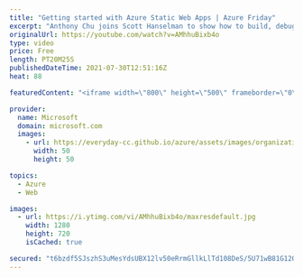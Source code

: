 ```yaml
---
title: "Getting started with Azure Static Web Apps | Azure Friday"
excerpt: "Anthony Chu joins Scott Hanselman to show how to build, debug, and deploy a full-stack serverless application in minutes with Azure Static Web Apps.  0:00 – Introduction 0:55 – Overview 3:03 – Demo - basic stuff 12:48 – Demo - a little more advanced 18:41 – Wrap-up  🔗 What is Azure Static Web Apps?"
originalUrl: https://youtube.com/watch?v=AMhhuBixb4o
type: video
price: Free
length: PT20M25S
publishedDateTime: 2021-07-30T12:51:16Z
heat: 88

featuredContent: "<iframe width=\"800\" height=\"500\" frameborder=\"0\" src=\"https://www.youtube.com/embed/AMhhuBixb4o\" allow=\"accelerometer; autoplay; encrypted-media; gyroscope; picture-in-picture\" allowfullscreen></iframe>"

provider:
  name: Microsoft
  domain: microsoft.com
  images:
    - url: https://everyday-cc.github.io/azure/assets/images/organizations/microsoft.com-50x50.jpg
      width: 50
      height: 50

topics:
  - Azure
  - Web

images:
  - url: https://i.ytimg.com/vi/AMhhuBixb4o/maxresdefault.jpg
    width: 1280
    height: 720
    isCached: true

secured: "t6bzdf5SJszhS3uMesYdsUBX12lv50eRrmGllkLlTd108DeS/5U71wB81G12Q0Qw5N1ZLqVBLCEfrCSRAzMtMMKAkCQfcUFMsGfMRq7wmifr8+9iSxTTLq3qwxB8xOi7GRUwFPHkdXvg8lnB3s/xmzlluD59CXgEVcPKwqe5YvcFw3F4fqgshEkG0denx2WRnvec3Rx3W8Q7uOT1j5XB2sf4Vo6fmLEKreGE9XbjGk2wirb6ooGRM7+iiQcv+6RRJr78tjHKHlLYS7H2XJ3sM8gf/MAu/Gv/F1ABhFS1satOIifnekopN5JwOxmK7RYQilOooPlt8m0rk8Mg5JR3wFo+e6/UHBWbaQykMeycs4Jmh7y5ccfxL9M/tigNJRK3T207Fa/mBeHtZ8c443fFe+8eFp5R0JymDgZyiXsFMmA=;yQWScYwnb0R45fkxWVTWWg=="
---
```


